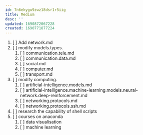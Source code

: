 ```yaml
---
id: 7n6ekygu9zwz18dsr1r5iig
title: Medium
desc: ''
updated: 1690872067228
created: 1690771877224
---
```


1. [ ] Add network.md
1. [ ] modify models.types.
    1. [ ] communication.tele.md
    1. [ ] communication.data.md
    1. [ ] social.md
    1. [ ] computer.md
    1. [ ] transport.md
1. [ ] modify computing.
    1. [ ] artificial-intelligence.models.md
    1. [ ] artificial-intelligence.machine-learning.models.neural-network.deep-reinforcement.md
    1. [ ] networking.protocols.md
    1. [ ] networking.protocols.ssh.md
1. [ ] research the capability of shell scripts
1. [ ] courses on anaconda
    1. [ ] data visualisation
    1. [ ] machine learning